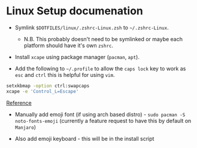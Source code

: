 # Linux Setup documenation

- Symlink `$DOTFILES/linux/.zshrc-Linux.zsh` to `~/.zshrc-Linux`.

  - N.B. This probably doesn't need to be symlinked or maybe each platform should have it's own `zshrc`.

- Install `xcape` using package manager (`pacman`, `apt`).
- Add the following to `~/.profile` to allow the `caps lock` key to work as `esc` and `ctrl` this is helpful for using `vim`.

```sh
setxkbmap -option ctrl:swapcaps
xcape -e 'Control_L=Escape'
```

[Reference](https://www.reddit.com/r/linux/comments/5h63js/anyway_to_remap_caps_lock_to_be_both_escape_and/)

- Manually add emoji font (if using arch based distro) - `sudo pacman -S noto-fonts-emoji` (currently a feature request to have this by default on `Manjaro`)

- Also add emoji keyboard - this will be in the install script
